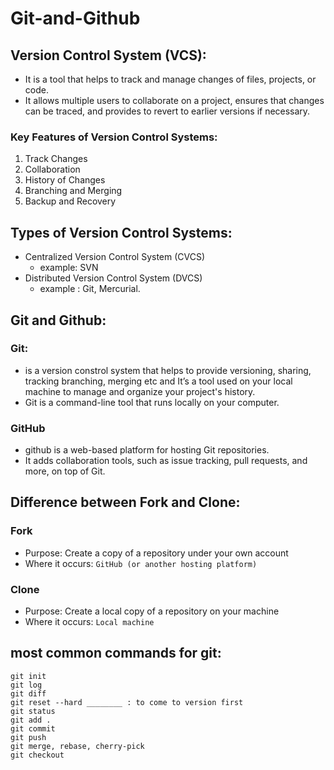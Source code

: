 # Git-and-Github

 ## Version Control System (VCS):  
 * It is a tool that helps to track and manage changes of files, projects, or code.
 * It allows multiple users to collaborate on a project, ensures that changes can be traced, and provides to revert to earlier versions if necessary.

### Key Features of Version Control Systems:
1) Track Changes
2) Collaboration
3) History of Changes
4) Branching and Merging
5) Backup and Recovery

## Types of Version Control Systems:
* Centralized Version Control System (CVCS)
    - example: SVN 
* Distributed Version Control System (DVCS)
    - example : Git, Mercurial.

## Git and Github:
### Git: 
* is a version constrol system that helps to provide versioning, sharing, tracking branching, merging etc and It’s a tool used on your local machine to manage and organize your project's history.
* Git is a command-line tool that runs locally on your computer.
### GitHub
* github is a web-based platform for hosting Git repositories.
*  It adds collaboration tools, such as issue tracking, pull requests, and more, on top of Git.

## Difference between Fork and Clone:
### Fork	
* Purpose:	Create a copy of a repository under your own account
* Where it occurs: `GitHub (or another hosting platform)`
### Clone
* Purpose: Create a local copy of a repository on your machine
* Where it occurs: `Local machine`

## most common commands for git:
```
git init
git log
git diff
git reset --hard ________ : to come to version first
git status
git add .
git commit
git push
git merge, rebase, cherry-pick
git checkout 
```
